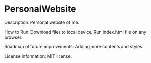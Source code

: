 # PersonalWebsite
Description: Personal website of me.

How to Run: Download files to local device. Run index.html file on any browser.

Roadmap of future improvements: Adding more contents and styles.

License information: MIT license.
